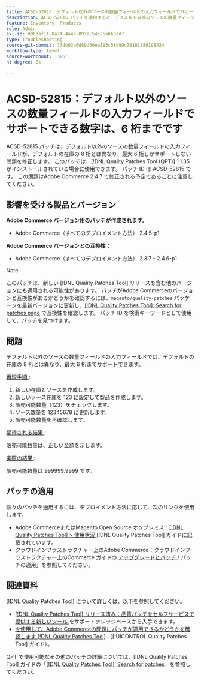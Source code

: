 ```yaml
---
title: ACSD-52815：デフォルト以外のソースの数量フィールドの入力フィールドでサポートできる数字は、6 桁までです
description: ACSD-52815 パッチを適用すると、デフォルト以外のソースの数量フィールドの入力フィールドが、デフォルトの在庫の 8 桁とは異なり、最大 6 桁しかサポートしないAdobe Commerceのパフォーマンスの問題を修正できます。
feature: Inventory, Products
role: Admin
exl-id: d863af1f-8a7f-4a43-893e-54525ab68cd7
type: Troubleshooting
source-git-commit: 7fdb02a6d89d50ea593c5fd99d78101f89198424
workflow-type: tm+mt
source-wordcount: '386'
ht-degree: 0%

---
```


# ACSD-52815：デフォルト以外のソースの数量フィールドの入力フィールドでサポートできる数字は、6 桁までです

ACSD-52815 パッチは、デフォルト以外のソースの数量フィールドの入力フィールドが、デフォルトの在庫の 8 桁とは異なり、最大 6 桁しかサポートしない問題を修正します。 このパッチは、[!DNL Quality Patches Tool (QPT)] 1.1.35 がインストールされている場合に使用できます。 パッチ ID は ACSD-52815 です。 この問題はAdobe Commerce 2.4.7 で修正される予定であることに注意してください。

## 影響を受ける製品とバージョン

**Adobe Commerce バージョン用のパッチが作成されます。**

* Adobe Commerce（すべてのデプロイメント方法） 2.4.5-p1

**Adobe Commerce バージョンとの互換性：**

* Adobe Commerce（すべてのデプロイメント方法） 2.3.7 - 2.4.6-p1

>[!NOTE]
>
>このパッチは、新しい [!DNL Quality Patches Tool] リリースを含む他のバージョンにも適用される可能性があります。 パッチがAdobe Commerceのバージョンと互換性があるかどうかを確認するには、`magento/quality-patches` パッケージを最新バージョンに更新し、[[!DNL Quality Patches Tool]: Search for patches page](https://experienceleague.adobe.com/tools/commerce-quality-patches/index.html?lang=ja) で互換性を確認します。 パッチ ID を検索キーワードとして使用して、パッチを見つけます。

## 問題

デフォルト以外のソースの数量フィールドの入力フィールドでは、デフォルトの在庫の 8 桁とは異なり、最大 6 桁までサポートできます。

<u> 再現手順 </u>:

1. 新しい在庫とソースを作成します。
1. 新しいソース在庫を 123 に設定して製品を作成します。
1. 販売可能数量（123）をチェックします。
1. ソース数量を 12345678 に更新します。
1. 販売可能数量を再確認します。

<u> 期待される結果 </u>:

販売可能数量は、正しい金額を示します。

<u> 実際の結果 </u>:

販売可能数量は 999999.9999 です。

## パッチの適用

個々のパッチを適用するには、デプロイメント方法に応じて、次のリンクを使用します。

* Adobe CommerceまたはMagento Open Source オンプレミス：[[!DNL Quality Patches Tool] > 使用状況 ](/help/tools/quality-patches-tool/usage.md) [!DNL Quality Patches Tool] ガイドに記載されています。
* クラウドインフラストラクチャー上のAdobe Commerce：クラウドインフラストラクチャー上のCommerce ガイドの [ アップグレードとパッチ ](https://experienceleague.adobe.com/docs/commerce-cloud-service/user-guide/develop/upgrade/apply-patches.html?lang=ja)/ パッチの適用」を参照してください。

## 関連資料

[!DNL Quality Patches Tool] について詳しくは、以下を参照してください。

* [[!DNL Quality Patches Tool]  リリース済み：品質パッチをセルフサービスで提供する新しいツール ](https://experienceleague.adobe.com/ja/docs/commerce-operations/tools/quality-patches-tool/quality-patches-tool-to-self-serve-quality-patches) をサポートナレッジベースから入手できます。
* [ を使用して、Adobe Commerceの問題にパッチが適用できるかどうかを確認します  [!DNL Quality Patches Tool]](/help/tools/quality-patches-tool/patches-available-in-qpt/check-patch-for-magento-issue-with-magento-quality-patches.md) （[!UICONTROL Quality Patches Tool] ガイド）。


QPT で使用可能なその他のパッチの詳細については、[!DNL Quality Patches Tool] ガイドの「[[!DNL Quality Patches Tool]: Search for patches](https://experienceleague.adobe.com/tools/commerce-quality-patches/index.html?lang=ja)」を参照してください。
